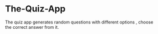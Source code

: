 # The-Quiz-App
The quiz app generates random questions with different options , choose the correct answer from it.
